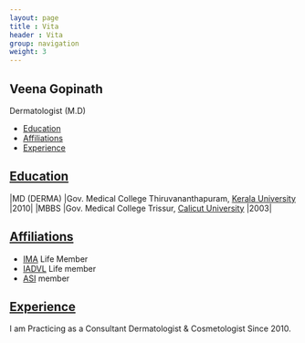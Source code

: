 ```yaml
---
layout: page
title : Vita
header : Vita
group: navigation
weight: 3
---
```


## Veena Gopinath

Dermatologist (M.D)

* [Education](#education)
* [Affiliations](#affiliations)
* [Experience](#experience)

## [Education]()

|MD (DERMA) |Gov. Medical College Thiruvananthapuram, [Kerala University](http://www.keralauniversity.ac.in/) |2010|
|MBBS       |Gov. Medical College Trissur, [Calicut University](http://www.universityofcalicut.info/) |2003|


## [Affiliations]()

* [IMA](http://www.ima-india.org/) Life Member
* [IADVL](http://iadvl.org/) Life member
* [ASI](http://asiindia.org/) member

## [Experience]()

I am Practicing as a Consultant Dermatologist & Cosmetologist Since 2010.


